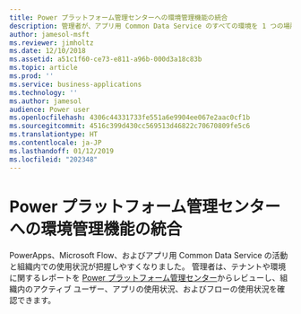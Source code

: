 ```yaml
---
title: Power プラットフォーム管理センターへの環境管理機能の統合
description: 管理者が、アプリ用 Common Data Service のすべての環境を 1 つの場所からプロビジョニングし、監視し、管理できるようになります
author: jamesol-msft
ms.reviewer: jimholtz
ms.date: 12/10/2018
ms.assetid: a51c1f60-ce73-e811-a96b-000d3a18c83b
ms.topic: article
ms.prod: ''
ms.service: business-applications
ms.technology: ''
ms.author: jamesol
audience: Power user
ms.openlocfilehash: 4306c44331733fe551a6e9904ee067e2aac0cf1b
ms.sourcegitcommit: 4516c399d430cc569513d46822c70670809fe5c6
ms.translationtype: HT
ms.contentlocale: ja-JP
ms.lasthandoff: 01/12/2019
ms.locfileid: "202348"
---
```

# <a name="unified-environment-administration-from-power-platform-admin-center"></a>Power プラットフォーム管理センターへの環境管理機能の統合




PowerApps、Microsoft Flow、およびアプリ用 Common Data Service の活動と組織内での使用状況が把握しやすくなりました。 管理者は、テナントや環境に関するレポートを [Power プラットフォーム管理センター](https://go.microsoft.com/fwlink/?linkid=875536)からレビューし、組織内のアクティブ ユーザー、アプリの使用状況、およびフローの使用状況を確認できます。
